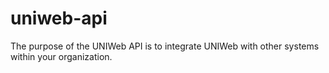 # uniweb-api
The purpose of the UNIWeb API is to integrate UNIWeb with other systems within your organization.
